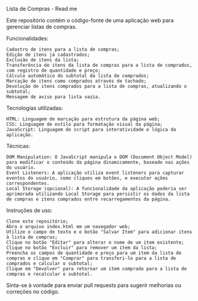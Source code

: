 Lista de Compras - Read.me

Este repositório contém o código-fonte de uma aplicação web para gerenciar listas de compras.

Funcionalidades:

    Cadastro de itens para a lista de compras;
    Edição de itens já cadastrados;
    Exclusão de itens da lista;
    Transferência de itens da lista de compras para a lista de comprados, com registro de quantidade e preço;
    Cálculo automático do subtotal da lista de comprados;
    Marcação de itens como comprados através de tachado;
    Devolução de itens comprados para a lista de compras, atualizando o subtotal;
    Mensagem de aviso para lista vazia.

Tecnologias utilizadas:

    HTML: Linguagem de marcação para estrutura da página web;
    CSS: Linguagem de estilo para formatação visual da página;
    JavaScript: Linguagem de script para interatividade e lógica da aplicação.

Técnicas:

    DOM Manipulation: O JavaScript manipula o DOM (Document Object Model) para modificar o conteúdo da página dinamicamente, baseado nas ações do usuário.
    Event Listeners: A aplicação utiliza event listeners para capturar eventos do usuário, como cliques em botões, e executar ações correspondentes.
    Local Storage (opcional): A funcionalidade da aplicação poderia ser aprimorada utilizando Local Storage para persistir os dados da lista de compras e itens comprados entre recarregamentos da página.

Instruções de uso:

    Clone este repositório;
    Abra o arquivo index.html em um navegador web;
    Utilize o campo de texto e o botão "Salvar Item" para adicionar itens à lista de compras;
    Clique no botão "Editar" para alterar o nome de um item existente;
    Clique no botão "Excluir" para remover um item da lista;
    Preencha os campos de quantidade e preço para um item da lista de compras e clique em "Comprar" para transferi-lo para a lista de comprados e calcular o subtotal;
    Clique em "Devolver" para retornar um item comprado para a lista de compras e recalcular o subtotal.

Sinta-se à vontade para enviar pull requests para sugerir melhorias ou correções no código.
